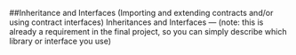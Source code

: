 ##Inheritance and Interfaces (Importing and extending contracts and/or using contract interfaces) Inheritances and Interfaces — (note: this is already a requirement in the final project, so you can simply describe which library or interface you use)
